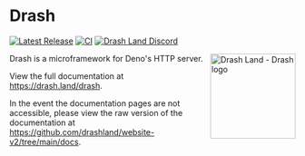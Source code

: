 # Drash

[![Latest Release](https://img.shields.io/github/release/drashland/drash.svg?color=bright_green&label=latest)](https://github.com/drashland/drash/releases/latest) [![CI](https://img.shields.io/github/actions/workflow/status/drashland/drash/master.yml?branch=main&label=branch:main)](https://github.com/drashland/drash/actions/workflows/master.yml?query=branch%3Amain) [![Drash Land Discord](https://img.shields.io/badge/discord-join-blue?logo=discord)](https://discord.gg/RFsCSaHRWK)

<img align="right" src="./logo.svg" alt="Drash Land - Drash logo" height="150" style="max-height: 150px">

Drash is a microframework for Deno's HTTP server.

View the full documentation at https://drash.land/drash.

In the event the documentation pages are not accessible, please view the raw
version of the documentation at
https://github.com/drashland/website-v2/tree/main/docs.
